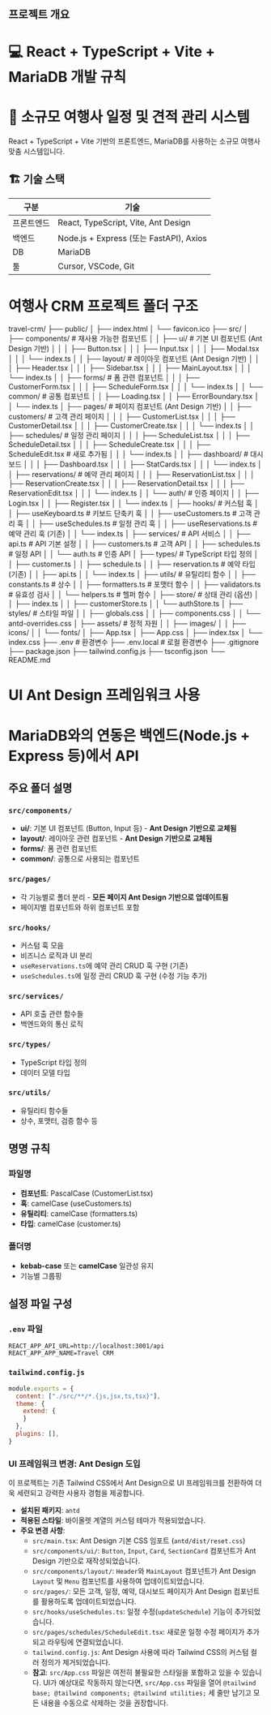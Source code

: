 ## 프로젝트 개요

# 💻 React + TypeScript + Vite + MariaDB 개발 규칙

# 🧳 소규모 여행사 일정 및 견적 관리 시스템

React + TypeScript + Vite 기반의 프론트엔드, MariaDB를 사용하는 소규모 여행사 맞춤 시스템입니다.

## 🏗 기술 스택

| 구분       | 기술                              |
|------------|-----------------------------------|
| 프론트엔드 | React, TypeScript, Vite, Ant Design |
| 백엔드     | Node.js + Express (또는 FastAPI), Axios     |
| DB         | MariaDB                           |
| 툴        | Cursor, VSCode, Git                |

# 여행사 CRM 프로젝트 폴더 구조
travel-crm/
├── public/
│ ├── index.html
│ └── favicon.ico
├── src/
│ ├── components/ # 재사용 가능한 컴포넌트
│ │ ├── ui/ # 기본 UI 컴포넌트 (Ant Design 기반)
│ │ │ ├── Button.tsx
│ │ │ ├── Input.tsx
│ │ │ ├── Modal.tsx
│ │ │ └── index.ts
│ │ ├── layout/ # 레이아웃 컴포넌트 (Ant Design 기반)
│ │ │ ├── Header.tsx
│ │ │ ├── Sidebar.tsx
│ │ │ ├── MainLayout.tsx
│ │ │ └── index.ts
│ │ ├── forms/ # 폼 관련 컴포넌트
│ │ │ ├── CustomerForm.tsx
│ │ │ ├── ScheduleForm.tsx
│ │ │ └── index.ts
│ │ └── common/ # 공통 컴포넌트
│ │ ├── Loading.tsx
│ │ ├── ErrorBoundary.tsx
│ │ └── index.ts
│ ├── pages/ # 페이지 컴포넌트 (Ant Design 기반)
│ │ ├── customers/ # 고객 관리 페이지
│ │ │ ├── CustomerList.tsx
│ │ │ ├── CustomerDetail.tsx
│ │ │ ├── CustomerCreate.tsx
│ │ │ └── index.ts
│ │ ├── schedules/ # 일정 관리 페이지
│ │ │ ├── ScheduleList.tsx
│ │ │ ├── ScheduleDetail.tsx
│ │ │ ├── ScheduleCreate.tsx
│ │ │ ├── ScheduleEdit.tsx # 새로 추가됨
│ │ │ └── index.ts
│ │ ├── dashboard/ # 대시보드
│ │ │ ├── Dashboard.tsx
│ │ │ ├── StatCards.tsx
│ │ │ └── index.ts
│ │ ├── reservations/ # 예약 관리 페이지
│ │ │ ├── ReservationList.tsx
│ │ │ ├── ReservationCreate.tsx
│ │ │ ├── ReservationDetail.tsx
│ │ │ ├── ReservationEdit.tsx
│ │ │ └── index.ts
│ │ └── auth/ # 인증 페이지
│ │ ├── Login.tsx
│ │ ├── Register.tsx
│ │ └── index.ts
│ ├── hooks/ # 커스텀 훅
│ │ ├── useKeyboard.ts # 키보드 단축키 훅
│ │ ├── useCustomers.ts # 고객 관리 훅
│ │ ├── useSchedules.ts # 일정 관리 훅
│ │ ├── useReservations.ts # 예약 관리 훅 (기존)
│ │ └── index.ts
│ ├── services/ # API 서비스
│ │ ├── api.ts # API 기본 설정
│ │ ├── customers.ts # 고객 API
│ │ ├── schedules.ts # 일정 API
│ │ └── auth.ts # 인증 API
│ ├── types/ # TypeScript 타입 정의
│ │ ├── customer.ts
│ │ ├── schedule.ts
│ │ ├── reservation.ts # 예약 타입 (기존)
│ │ ├── api.ts
│ │ └── index.ts
│ ├── utils/ # 유틸리티 함수
│ │ ├── constants.ts # 상수
│ │ ├── formatters.ts # 포맷터 함수
│ │ ├── validators.ts # 유효성 검사
│ │ └── helpers.ts # 헬퍼 함수
│ ├── store/ # 상태 관리 (옵션)
│ │ ├── index.ts
│ │ ├── customerStore.ts
│ │ └── authStore.ts
│ ├── styles/ # 스타일 파일
│ │ ├── globals.css
│ │ ├── components.css
│ │ └── antd-overrides.css
│ ├── assets/ # 정적 자원
│ │ ├── images/
│ │ ├── icons/
│ │ └── fonts/
│ ├── App.tsx
│ ├── App.css
│ ├── index.tsx
│ └── index.css
├── .env # 환경변수
├── .env.local # 로컬 환경변수
├── .gitignore
├── package.json
├── tailwind.config.js
├── tsconfig.json
└── README.md


# UI Ant Design 프레임워크 사용

# MariaDB와의 연동은 백엔드(Node.js + Express 등)에서 API

## 주요 폴더 설명

### `src/components/`
- **ui/**: 기본 UI 컴포넌트 (Button, Input 등) - **Ant Design 기반으로 교체됨**
- **layout/**: 레이아웃 관련 컴포넌트 - **Ant Design 기반으로 교체됨**
- **forms/**: 폼 관련 컴포넌트
- **common/**: 공통으로 사용되는 컴포넌트

### `src/pages/`
- 각 기능별로 폴더 분리 - **모든 페이지 Ant Design 기반으로 업데이트됨**
- 페이지별 컴포넌트와 하위 컴포넌트 포함

### `src/hooks/`
- 커스텀 훅 모음
- 비즈니스 로직과 UI 분리
- `useReservations.ts`에 예약 관리 CRUD 훅 구현 (기존)
- `useSchedules.ts`에 일정 관리 CRUD 훅 구현 (수정 기능 추가)

### `src/services/`
- API 호출 관련 함수들
- 백엔드와의 통신 로직

### `src/types/`
- TypeScript 타입 정의
- 데이터 모델 타입

### `src/utils/`
- 유틸리티 함수들
- 상수, 포맷터, 검증 함수 등

## 명명 규칙

### 파일명
- **컴포넌트**: PascalCase (CustomerList.tsx)
- **훅**: camelCase (useCustomers.ts)
- **유틸리티**: camelCase (formatters.ts)
- **타입**: camelCase (customer.ts)

### 폴더명
- **kebab-case** 또는 **camelCase** 일관성 유지
- 기능별 그룹핑

## 설정 파일 구성

### `.env` 파일
```env
REACT_APP_API_URL=http://localhost:3001/api
REACT_APP_APP_NAME=Travel CRM
```

### `tailwind.config.js`
```javascript
module.exports = {
  content: ["./src/**/*.{js,jsx,ts,tsx}"],
  theme: {
    extend: {
    }
  },
  plugins: [],
}
```

### UI 프레임워크 변경: Ant Design 도입
이 프로젝트는 기존 Tailwind CSS에서 Ant Design으로 UI 프레임워크를 전환하여 더욱 세련되고 강력한 사용자 경험을 제공합니다.

- **설치된 패키지**: `antd`
- **적용된 스타일**: 바이올렛 계열의 커스텀 테마가 적용되었습니다.
- **주요 변경 사항**: 
    - `src/main.tsx`: Ant Design 기본 CSS 임포트 (`antd/dist/reset.css`)
    - `src/components/ui/`: `Button`, `Input`, `Card`, `SectionCard` 컴포넌트가 Ant Design 기반으로 재작성되었습니다.
    - `src/components/layout/`: `Header`와 `MainLayout` 컴포넌트가 Ant Design `Layout` 및 `Menu` 컴포넌트를 사용하여 업데이트되었습니다.
    - `src/pages/`: 모든 고객, 일정, 예약, 대시보드 페이지가 Ant Design 컴포넌트를 활용하도록 업데이트되었습니다.
    - `src/hooks/useSchedules.ts`: 일정 수정(`updateSchedule`) 기능이 추가되었습니다.
    - `src/pages/schedules/ScheduleEdit.tsx`: 새로운 일정 수정 페이지가 추가되고 라우팅에 연결되었습니다.
    - `tailwind.config.js`: Ant Design 사용에 따라 Tailwind CSS의 커스텀 컬러 정의가 제거되었습니다.
    - **참고**: `src/App.css` 파일은 여전히 불필요한 스타일을 포함하고 있을 수 있습니다. UI가 예상대로 작동하지 않는다면, `src/App.css` 파일을 열어 `@tailwind base; @tailwind components; @tailwind utilities;` 세 줄만 남기고 모든 내용을 수동으로 삭제하는 것을 권장합니다.
